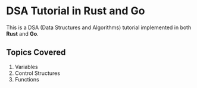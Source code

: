 # DSA Tutorial in Rust and Go

This is a DSA (Data Structures and Algorithms) tutorial implemented in both **Rust** and **Go**.

## Topics Covered

1. Variables
2. Control Structures
3. Functions
